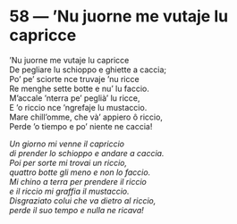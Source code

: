 # 58 — ’Nu juorne me vutaje lu capricce

’Nu juorne me vutaje lu capricce  
De pegliare lu schioppo e ghiette a caccia;  
Po’ pe’ sciorte nce truvaje ’nu ricce  
Re menghe sette botte e nu’ lu faccio.  
M’accale ’nterra pe’ peglià’ lu ricce,  
E ’o riccio nce ’ngrefaje lu mustaccio.  
Mare chill’omme, che và’ appiero ô riccio,  
Perde ’o tiempo e po’ niente ne caccia!

_Un giorno mi venne il capriccio  
di prender lo schioppo e andare a caccia.  
Poi per sorte mi trovai un riccio,  
quattro botte gli meno e non lo faccio.  
Mi chino a terra per prendere il riccio  
e il riccio mi graffia il mustaccio.  
Disgraziato colui che va dietro al riccio,  
perde il suo tempo e nulla ne ricava!_

